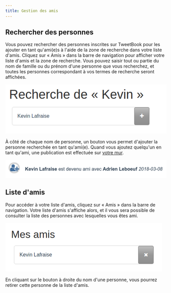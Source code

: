 ```yaml
---
title: Gestion des amis
---
```


## Rechercher des personnes

Vous pouvez rechercher des personnes inscrites sur TweetBook pour les ajouter en tant qu'ami(e)s à l'aide de la zone de recherche dans votre liste d'amis. Cliquez sur « Amis » dans la barre de navigation pour afficher votre liste d'amis et la zone de recherche. Vous pouvez saisir tout ou partie du nom de famille ou du prénom d'une personne que vous recherchez, et toutes les personnes correspondant à vos termes de recherche seront affichées.

![Résultats de recherche](img/friendssearch.jpg)

À côté de chaque nom de personne, un bouton vous permet d'ajouter la personne recherchée en tant qu'ami(e). Quand vous ajoutez quelqu'un en tant qu'ami, une publication est effectuée sur [votre mur](feeds.md).

![Notification d'ajout en ami](img/friendshipactivity.jpg)

## Liste d'amis

Pour accéder à votre liste d'amis, cliquez sur « Amis » dans la barre de navigation. Votre liste d'amis s'affiche alors, et il vous sera possible de consulter la liste des personnes avec lesquelles vous êtes ami.

![Liste d'amis](img/friendslist.jpg)

En cliquant sur le bouton à droite du nom d'une personne, vous pourrez retirer cette personne de la liste d'amis.